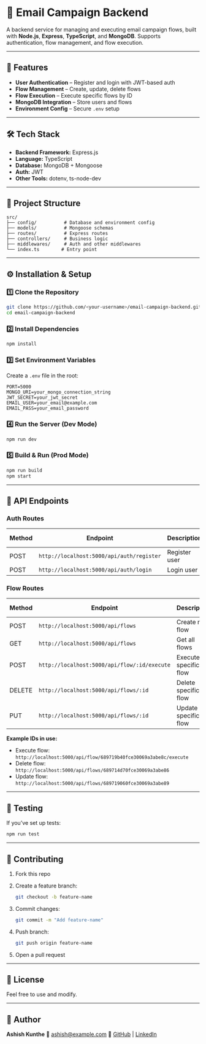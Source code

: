 # 📧 Email Campaign Backend

A backend service for managing and executing email campaign flows, built with **Node.js**, **Express**, **TypeScript**, and **MongoDB**.
Supports authentication, flow management, and flow execution.

---

## 🚀 Features

- **User Authentication** – Register and login with JWT-based auth
- **Flow Management** – Create, update, delete flows
- **Flow Execution** – Execute specific flows by ID
- **MongoDB Integration** – Store users and flows
- **Environment Config** – Secure `.env` setup

---

## 🛠 Tech Stack

- **Backend Framework:** Express.js
- **Language:** TypeScript
- **Database:** MongoDB + Mongoose
- **Auth:** JWT
- **Other Tools:** dotenv, ts-node-dev

---

## 📂 Project Structure

```
src/
├── config/          # Database and environment config
├── models/          # Mongoose schemas
├── routes/          # Express routes
├── controllers/     # Business logic
├── middlewares/     # Auth and other middlewares
└── index.ts        # Entry point
```

---

## ⚙️ Installation & Setup

### 1️⃣ Clone the Repository

```bash
git clone https://github.com/<your-username>/email-campaign-backend.git
cd email-campaign-backend
```

### 2️⃣ Install Dependencies

```bash
npm install
```

### 3️⃣ Set Environment Variables

Create a `.env` file in the root:

```env
PORT=5000
MONGO_URI=your_mongo_connection_string
JWT_SECRET=your_jwt_secret
EMAIL_USER=your_email@example.com
EMAIL_PASS=your_email_password
```

### 4️⃣ Run the Server (Dev Mode)

```bash
npm run dev
```

### 5️⃣ Build & Run (Prod Mode)

```bash
npm run build
npm start
```

---

## 📡 API Endpoints

### **Auth Routes**

| Method | Endpoint                                  | Description   | Auth Required |
| ------ | ----------------------------------------- | ------------- | ------------- |
| POST   | `http://localhost:5000/api/auth/register` | Register user | ❌            |
| POST   | `http://localhost:5000/api/auth/login`    | Login user    | ❌            |

### **Flow Routes**

| Method | Endpoint                                     | Description           | Auth Required |
| ------ | -------------------------------------------- | --------------------- | ------------- |
| POST   | `http://localhost:5000/api/flows`            | Create new flow       | ✅            |
| GET    | `http://localhost:5000/api/flows`            | Get all flows         | ✅            |
| POST   | `http://localhost:5000/api/flow/:id/execute` | Execute specific flow | ✅            |
| DELETE | `http://localhost:5000/api/flows/:id`        | Delete specific flow  | ✅            |
| PUT    | `http://localhost:5000/api/flows/:id`        | Update specific flow  | ✅            |

**Example IDs in use:**

- Execute flow:
  `http://localhost:5000/api/flow/689719b40fce30069a3abe8c/execute`
- Delete flow:
  `http://localhost:5000/api/flows/689714d70fce30069a3abe86`
- Update flow:
  `http://localhost:5000/api/flows/689719060fce30069a3abe89`

---

## 🧪 Testing

If you’ve set up tests:

```bash
npm run test
```

---

## 🤝 Contributing

1. Fork this repo
2. Create a feature branch:

   ```bash
   git checkout -b feature-name
   ```

3. Commit changes:

   ```bash
   git commit -m "Add feature-name"
   ```

4. Push branch:

   ```bash
   git push origin feature-name
   ```

5. Open a pull request

---

## 📜 License

Feel free to use and modify.

---

## 👤 Author

**Ashish Kunthe**
📧 [ashish@example.com](mailto:ashish@example.com)
🔗 [GitHub](https://github.com/<your-username>) | [LinkedIn](https://linkedin.com/in/<your-link>)
